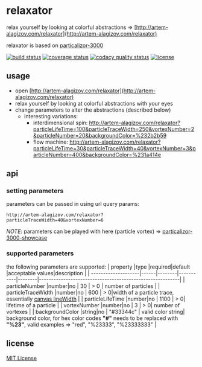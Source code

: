 # relaxator

relax yourself by looking at colorful abstractions => [http://artem-alagizov.com/relaxator](http://artem-alagizov.com/relaxator)

relaxator is based on [particalizor-3000](https://github.com/ArtemAlagizov/particalizor-3000)

[![build status][build badge]][BUILD_URL]
[![coverage status][coverage badge]][COVERAGE_URL]
[![codacy quality status][quality badge]][QUALITY_URL]
[![license][license badge]][LICENSE_URL]

## usage
* open [http://artem-alagizov.com/relaxator](http://artem-alagizov.com/relaxator)
* relax yourself by looking at colorful abstractions with your eyes
* change parameters to alter the abstractions (described below)
  * interesting variations:     
    * interdimensional spin: <http://artem-alagizov.com/relaxator?particleLifeTime=100&particleTraceWidth=250&vortexNumber=2&particleNumber=20&backgroundColor=%232b2b59>
    * flow machine: <http://artem-alagizov.com/relaxator?particleLifeTime=30&particleTraceWidth=40&vortexNumber=3&particleNumber=400&backgroundColor=%231a414e>

## api

### setting parameters
parameters can be passed in using url query params:
```http
http://artem-alagizov.com/relaxator?particleTraceWidth=40&vortexNumber=6
```
_NOTE_: parameters can be played with here (particle vortex) => [particalizor-3000-showcase](http://artem-alagizov.com/particalizor-3000-showcase)

### supported parameters
the following parameters are supported:
| property            |type  |required|default    |acceptable values|description                                      |
| --------------------|------|--------|-----------|--------|----------------------------------------------------------|
| particleNumber      |number|no      | 30        |  > 0   | number of particles                                      |
| particleTraceWidth  |number|no      | 600       |  > 0|width of a particle trace, essentially [canvas lineWidth](https://developer.mozilla.org/en-US/docs/Web/API/CanvasRenderingContext2D/lineWidth)                                 |
| particleLifeTime    |number|no      | 1100      | > 0| lifetime of a particle                                       |
| vortexNumber        |number|no      | 3         | > 0| number of vortexes                                           |
| backgroundColor     |string|no      | "#33344c" | valid color string| background color, for hex color codes **"#"** needs to be replaced with **"%23"**, valid examples => "red", "%23333", "%23333333" |

## license

[MIT License](LICENSE_URL)

[LICENSE_URL]: https://github.com/ArtemAlagizov/relaxator/blob/master/LICENSE
[license badge]: https://img.shields.io/badge/license-MIT-blue.svg?style=flat-square&color=blue
[BUILD_URL]: https://travis-ci.org/ArtemAlagizov/relaxator
[build badge]: https://img.shields.io/travis/ArtemAlagizov/relaxator/master?style=flat-square
[COVERAGE_URL]: https://coveralls.io/github/ArtemAlagizov/relaxator?branch=master
[coverage badge]: https://img.shields.io/coveralls/github/ArtemAlagizov/relaxator.svg?style=flat-square&color=brightgreen
[QUALITY_URL]: https://www.codacy.com/manual/ArtemAlagizov/relaxator
[quality badge]: https://img.shields.io/codacy/grade/bc78b6ad64854bbebfa9da7c98943418?style=flat-square
